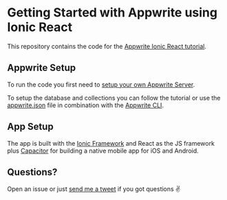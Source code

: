 # Getting Started with Appwrite using Ionic React

This repository contains the code for the [Appwrite Ionic React tutorial](https://devdactic.com/getting-started-appwrite-ionic-react).

## Appwrite Setup

To run the code you first need to [setup your own Appwrite Server](https://appwrite.io/).

To setup the database and collections you can follow the tutorial or use the [appwrite.json](https://github.com/saimon24/appwrite-ionic-react/blob/main/appwrite.json) file in combination with the [Appwrite CLI](https://appwrite.io/docs/command-line).

## App Setup

The app is built with the [Ionic Framework](https://ionicframework.com/) and React as the JS framework plus [Capacitor](https://capacitorjs.com/) for building a native mobile app for iOS and Android.

## Questions?

Open an issue or just [send me a tweet](https://twitter.com/schlimmson) if you got questions ✌️